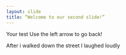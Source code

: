 ```yaml
---
layout: slide
title: “Welcome to our second slide!”
---
```

Your test
Use the left arrow to go back!

After i walked down the street I laughed loudly 
